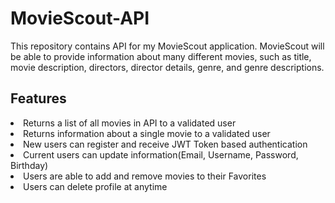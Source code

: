 <h1>MovieScout-API</h1>
<p>This repository contains API for my MovieScout application. MovieScout will be able to provide information about many different movies, such as title, movie description, directors, director details, genre, and genre descriptions.<p>
 <h2>Features</h2>
 <li>Returns a list of all movies in API to a validated user</li>
 <li>Returns information about a single movie to a validated user</li>
 <li>New users can register and receive JWT Token based authentication</li>
 <li>Current users can update information(Email, Username, Password, Birthday)</li>
 <li>Users are able to add and remove movies to their Favorites</li>
 <li>Users can delete profile at anytime</li>
